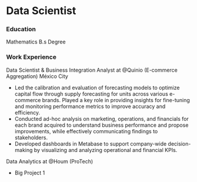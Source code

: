 # Data Scientist

### Education 
Mathematics B.s Degree


### Work Experience
Data Scientist & Business Integration Analyst at @Quinio (E-commerce Aggregation)
México City
- Led the calibration and evaluation of forecasting models to optimize capital flow through supply forecasting for units across various e-commerce brands. Played a key role in providing insights for fine-tuning and monitoring performance metrics to improve accuracy and efficiency.
- Conducted ad-hoc analysis on marketing, operations, and financials for each brand acquired to understand business performance and propose improvements, while effectively communicating findings to stakeholders.
- Developed dashboards in Metabase to support company-wide decision-making by visualizing and analyzing operational and financial KPIs.

Data Analytics at @Houm (ProTech)
-  Big Project 1


